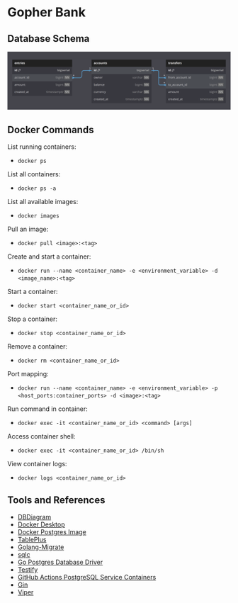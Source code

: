 # Gopher Bank

## Database Schema

![Database schema](images/database_schema.png)

## Docker Commands

List running containers:
- `docker ps`

List all containers:
- `docker ps -a`

List all available images:
- `docker images`

Pull an image:
- `docker pull <image>:<tag>`

Create and start a container:
- `docker run --name <container_name> -e <environment_variable> -d <image_name>:<tag>`

Start a container:
- `docker start <container_name_or_id>`

Stop a container:
- `docker stop <container_name_or_id>`

Remove a container:
- `docker rm <container_name_or_id>`

Port mapping:
- `docker run --name <container_name> -e <environment_variable> -p <host_ports:container_ports> -d <image>:<tag>`

Run command in container:
- `docker exec -it <container_name_or_id> <command> [args]`

Access container shell:
- `docker exec -it <container_name_or_id> /bin/sh`

View container logs:
- `docker logs <container_name_or_id>`

## Tools and References

- [DBDiagram](https://dbdiagram.io/)
- [Docker Desktop](https://www.docker.com/products/docker-desktop/)
- [Docker Postgres Image](https://hub.docker.com/_/postgres)
- [TablePlus](https://tableplus.com/)
- [Golang-Migrate](https://github.com/golang-migrate/migrate)
- [sqlc](https://sqlc.dev/)
- [Go Postgres Database Driver](https://github.com/lib/pq)
- [Testify](https://github.com/stretchr/testify)
- [GitHub Actions PostgreSQL Service Containers](https://docs.github.com/en/actions/using-containerized-services/creating-postgresql-service-containers)
- [Gin](https://github.com/gin-gonic/gin)
- [Viper](https://github.com/spf13/viper)